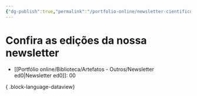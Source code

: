```yaml
---
{"dg-publish":true,"permalink":"/portfolio-online/newsletter-cientifico-cultural/","tags":["mdc"],"created":"2024-02-14T12:36:17.458-03:00","updated":"2024-02-11T15:12:48.035-03:00"}
---
```



# Confira as edições da nossa newsletter

- [[Portfólio online/Biblioteca/Artefatos - Outros/Newsletter ed0\|Newsletter ed0]]: 00

{ .block-language-dataview}
